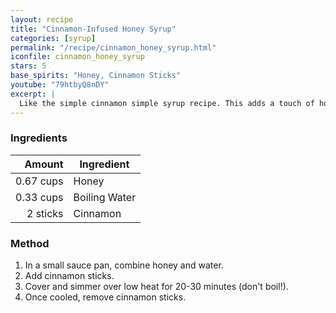 ```yaml
---
layout: recipe
title: "Cinnamon-Infused Honey Syrup"
categories: [syrup]
permalink: "/recipe/cinnamon_honey_syrup.html"
iconfile: cinnamon_honey_syrup
stars: 5
base_spirits: "Honey, Cinnamon Sticks"
youtube: "79htbyQ8nDY"
excerpt: |
  Like the simple cinnamon simple syrup recipe. This adds a touch of honey for a cinnamon spiced flavor.
---
```


### Ingredients

|    Amount | Ingredient    |
| --------: | ------------- |
| 0.67 cups | Honey         |
| 0.33 cups | Boiling Water |
|  2 sticks | Cinnamon      |

### Method

1. In a small sauce pan, combine honey and water.
2. Add cinnamon sticks.
3. Cover and simmer over low heat for 20-30 minutes (don't boil!).
4. Once cooled, remove cinnamon sticks.
